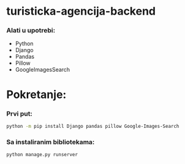 # turisticka-agencija-backend

### Alati u upotrebi:
- Python
- Django
- Pandas
- Pillow
- GoogleImagesSearch

# Pokretanje:

### Prvi put:
```bash
python -m pip install Django pandas pillow Google-Images-Search
```

### Sa instaliranim bibliotekama:
```bash
python manage.py runserver
```